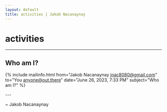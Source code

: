 ```yaml
---
layout: default
title: activities | Jakob Nacanaynay
---
```


# activities

---

## Who am I?

{% include mailinfo.html from="Jakob Nacanaynay <jnac8080@gmail.com>" to="You <anyone@out.there>" date="June 26, 2023, 7:33 PM" subject="Who am I?" %}

\-\-\-

~ Jakob Nacanaynay
